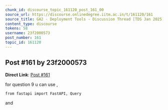```yaml
---
chunk_id: discourse_topic_161120_post_161_00
source_url: https://discourse.onlinedegree.iitm.ac.in/t/161120/161
source_title: GA2 - Deployment Tools - Discussion Thread [TDS Jan 2025]
content_type: discourse
tokens: 58
username: 23f2000573
post_number: 161
topic_id: 161120
---
```


## Post #161 by 23f2000573

**Direct Link**: [Post #161](https://discourse.onlinedegree.iitm.ac.in/t/161120/161)

for question 9 u can use ,

`from fastapi import FastAPI, Query`

and
